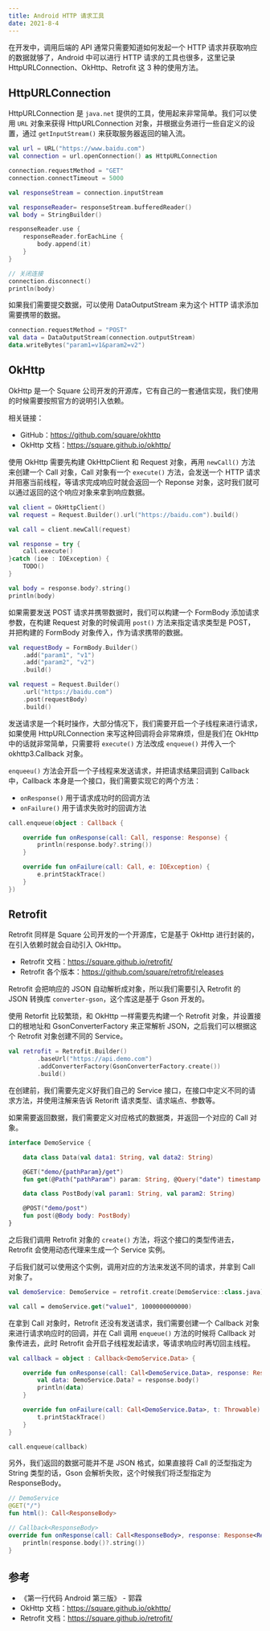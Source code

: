 ```yaml
---
title: Android HTTP 请求工具
date: 2021-8-4
---
```


在开发中，调用后端的 API 通常只需要知道如何发起一个 HTTP 请求并获取响应的数据就够了，Android 中可以进行 HTTP 请求的工具也很多，这里记录 HttpURLConnection、OkHttp、Retrofit 这 3 种的使用方法。

<!-- more -->

## HttpURLConnection

HttpURLConnection 是 `java.net` 提供的工具，使用起来非常简单。我们可以使用 `URL` 对象来获得 HttpURLConnection 对象，并根据业务进行一些自定义的设置，通过 `getInputStream()` 来获取服务器返回的输入流。

```Kotlin
val url = URL("https://www.baidu.com")
val connection = url.openConnection() as HttpURLConnection

connection.requestMethod = "GET"
connection.connectTimeout = 5000

val responseStream = connection.inputStream

val responseReader= responseStream.bufferedReader()
val body = StringBuilder()

responseReader.use {
    responseReader.forEachLine {
        body.append(it)
    }
}

// 关闭连接
connection.disconnect()
println(body)
```

如果我们需要提交数据，可以使用 DataOutputStream 来为这个 HTTP 请求添加需要携带的数据。

```Kotlin
connection.requestMethod = "POST"
val data = DataOutputStream(connection.outputStream)
data.writeBytes("param1=v1&param2=v2")
```

## OkHttp

OkHttp 是一个 Square 公司开发的开源库，它有自己的一套通信实现，我们使用的时候需要按照官方的说明引入依赖。

相关链接：
- GitHub：<https://github.com/square/okhttp>
- OkHttp 文档：<https://square.github.io/okhttp/>

使用 OkHttp 需要先构建 OkHttpClient 和 Request 对象，再用 `newCall()` 方法来创建一个 Call 对象，Call 对象有一个 `execute()` 方法，会发送一个 HTTP 请求并阻塞当前线程，等请求完成响应时就会返回一个 Reponse 对象，这时我们就可以通过返回的这个响应对象来拿到响应数据。

```Kotlin
val client = OkHttpClient()
val request = Request.Builder().url("https://baidu.com").build()

val call = client.newCall(request)

val response = try {
    call.execute()
}catch (ioe : IOException) {
    TODO()
}

val body = response.body?.string()
println(body)
```

如果需要发送 POST 请求并携带数据时，我们可以构建一个 FormBody 添加请求参数，在构建 Request 对象的时候调用 `post()` 方法来指定请求类型是 POST，并把构建的 FormBody 对象传入，作为请求携带的数据。

```Kotlin
val requestBody = FormBody.Builder()
    .add("param1", "v1")
    .add("param2", "v2")
    .build()

val request = Request.Builder()
    .url("https://baidu.com")
    .post(requestBody)
    .build()
```

发送请求是一个耗时操作，大部分情况下，我们需要开启一个子线程来进行请求，如果使用 HttpURLConnection 来写这种回调将会非常麻烦，但是我们在 OkHttp 中的话就非常简单，只需要将 `execute()` 方法改成 `enqueue()` 并传入一个 okhttp3.Callback 对象。

`enqueeu()` 方法会开启一个子线程来发送请求，并把请求结果回调到 Callback 中，Callback 本身是一个接口，我们需要实现它的两个方法：

- `onResponse()` 用于请求成功时的回调方法
- `onFailure()` 用于请求失败时的回调方法

```Kotlin
call.enqueue(object : Callback {

    override fun onResponse(call: Call, response: Response) {
        println(response.body?.string())
    }

    override fun onFailure(call: Call, e: IOException) {
        e.printStackTrace()
    }
})
```

## Retrofit

Retrofit 同样是 Square 公司开发的一个开源库，它是基于 OkHttp 进行封装的，在引入依赖时就会自动引入 OkHttp。

- Retrofit 文档：<https://square.github.io/retrofit/>
- Retrofit 各个版本：<https://github.com/square/retrofit/releases>

Retrofit 会把响应的 JSON 自动解析成对象，所以我们需要引入 Retrofit 的 JSON 转换库 `converter-gson`，这个库这是基于 Gson 开发的。

使用 Retorfit 比较繁琐，和 OkHttp 一样需要先构建一个 Retrofit 对象，并设置接口的根地址和 GsonConverterFactory 来正常解析 JSON，之后我们可以根据这个 Retrofit 对象创建不同的 Service。

```Kotlin
val retrofit = Retrofit.Builder()
        .baseUrl("https://api.demo.com")
        .addConverterFactory(GsonConverterFactory.create())
        .build()
```

在创建前，我们需要先定义好我们自己的 Service 接口，在接口中定义不同的请求方法，并使用注解来告诉 Retorift 请求类型、请求端点、参数等。

如果需要返回数据，我们需要定义对应格式的数据类，并返回一个对应的 Call 对象。

```Kotlin
interface DemoService {

    data class Data(val data1: String, val data2: String)

    @GET("demo/{pathParam}/get")
    fun get(@Path("pathParam") param: String, @Query("date") timestamp: Long): Call<Data>

    data class PostBody(val param1: String, val param2: String)

    @POST("demo/post")
    fun post(@Body body: PostBody)
}
```

之后我们调用 Retrofit 对象的 `create()` 方法，将这个接口的类型传进去，Retrofit 会使用动态代理来生成一个 Service 实例。

子后我们就可以使用这个实例，调用对应的方法来发送不同的请求，并拿到 Call 对象了。

```Kotlin
val demoService: DemoService = retrofit.create(DemoService::class.java)

val call = demoService.get("value1", 1000000000000)
```

在拿到 Call 对象时，Retrofit 还没有发送请求，我们需要创建一个 Callback 对象来进行请求响应时的回调，并在 Call 调用 `enqueue()` 方法的时候将 Callback 对象传进去，此时 Retrofit 会开启子线程发起请求，等请求响应时再切回主线程。

```Kotlin
val callback = object : Callback<DemoService.Data> {

    override fun onResponse(call: Call<DemoService.Data>, response: Response<DemoService.Data>) {
        val data: DemoService.Data? = response.body()
        println(data)
    }

    override fun onFailure(call: Call<DemoService.Data>, t: Throwable) {
        t.printStackTrace()
    }
}

call.enqueue(callback)
```

另外，我们返回的数据可能并不是 JSON 格式，如果直接将 Call 的泛型指定为 String 类型的话，Gson 会解析失败，这个时候我们将泛型指定为 ResponseBody。

```Kotlin
// DemoService
@GET("/")
fun html(): Call<ResponseBody>

// Callback<ResponseBody>
override fun onResponse(call: Call<ResponseBody>, response: Response<ResponseBody>) {
    println(response.body()?.string())
}
```

## 参考

- 《第一行代码 Android 第三版》 - 郭霖
- OkHttp 文档：<https://square.github.io/okhttp/>
- Retrofit 文档：<https://square.github.io/retrofit/>
